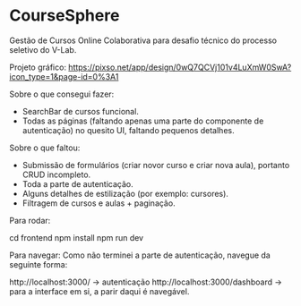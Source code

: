 # CourseSphere
Gestão de Cursos Online Colaborativa para desafio técnico do processo seletivo do V-Lab.

Projeto gráfico:
https://pixso.net/app/design/0wQ7QCVj101v4LuXmW0SwA?icon_type=1&page-id=0%3A1 

Sobre o que consegui fazer:
- SearchBar de cursos funcional.
- Todas as páginas (faltando apenas uma parte do componente de autenticação) no quesito UI, faltando pequenos detalhes.

Sobre o que faltou:
- Submissão de formulários (criar novor curso e criar nova aula), portanto CRUD incompleto.
- Toda a parte de autenticação.
- Alguns detalhes de estilização (por exemplo: cursores).
- Filtragem de cursos e aulas + paginação.

Para rodar:

cd frontend
npm install
npm run dev

Para navegar:
Como não terminei a parte de autenticação, navegue da seguinte forma:

http://localhost:3000/ -> autenticação
http://localhost:3000/dashboard -> para a interface em si, a parir daqui é navegável.
